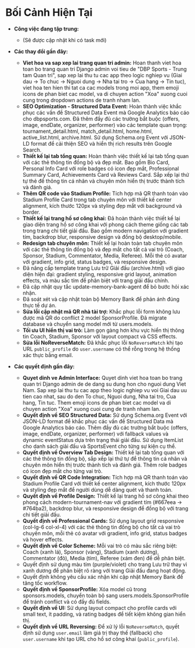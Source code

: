 # Bối Cảnh Hiện Tại

- **Công việc đang tập trung:**
  - (Sẽ được cập nhật khi có task mới)

- **Các thay đổi gần đây:**
  - **Viet hoa va sap xep lai trang quan tri admin:** Hoan thanh viet hoa toan bo trang quan tri Django admin voi tieu de "DBP Sports - Trung tam Quan tri", sap xep lai thu tu cac app theo logic nghiep vu (Giai dau → To chuc → Nguoi dung → Nha tai tro → Cua hang → Tin tuc), viet hoa ten hien thi tat ca cac models trong moi app, them emoji icons de phan biet cac model, va di chuyen action "Xoa" xuong cuoi cung trong dropdown actions de tranh nham lan.
  - **SEO Optimization - Structured Data Event:** Hoàn thành việc khắc phục các vấn đề Structured Data Event mà Google Analytics báo cáo cho dbpsports.com. Đã thêm đầy đủ các trường bắt buộc (offers, image, endDate, organizer, performer) vào các template quan trọng: tournament_detail.html, match_detail.html, home.html, active_list.html, archive.html. Sử dụng Schema.org Event với JSON-LD format để cải thiện SEO và hiển thị rich results trên Google Search.
  - **Thiết kế lại tab tổng quan:** Hoàn thành việc thiết kế lại tab tổng quan với các thẻ thông tin đồng bộ và đẹp mắt. Bao gồm Bio Card, Personal Info Card với role badges có icon đẹp mắt, Professional Summary Card, Achievements Card và Reviews Card. Sắp xếp lại thứ tự thẻ để thông tin cá nhân và chuyên môn hiển thị trước thành tích và đánh giá.
  - **Thêm QR code vào Stadium Profile:** Tích hợp mã QR thanh toán vào Stadium Profile Card trong tab chuyên môn với thiết kế center alignment, kích thước 120px và styling đẹp mắt với background và border.
  - **Thiết kế lại trang hồ sơ công khai:** Đã hoàn thành việc thiết kế lại giao diện trang hồ sơ công khai với phong cách theme giống các tab trong trang chi tiết giải đấu. Bao gồm modern navigation với gradient tím, backdrop blur, responsive design và đồng bộ desktop/mobile.
  - **Redesign tab chuyên môn:** Thiết kế lại hoàn toàn tab chuyên môn với các thẻ thông tin đồng bộ và đẹp mắt cho tất cả vai trò (Coach, Sponsor, Stadium, Commentator, Media, Referee). Mỗi thẻ có avatar với gradient, info grid, status badges, và responsive design.
  - Đã nâng cấp template trang Lưu trữ Giải đấu (archive.html) với giao diện hiện đại: gradient styling, responsive grid layout, animation effects, và màu sắc tím để phân biệt với trang giải đấu chính.
  - Đã cập nhật quy tắc update-memory-bank-agent để bỏ bước hỏi xác nhận.
  - Đã soát xét và cập nhật toàn bộ Memory Bank để phản ánh đúng thực tế dự án.
  - **Sửa lỗi cập nhật mã QR nhà tài trợ:** Khắc phục lỗi form không lưu được mã QR do conflict 2 model SponsorProfile. Đã migrate database và chuyển sang model mới từ users.models.
  - **Tối ưu UI hiển thị vai trò:** Làm gọn gàng hơn khu vực hiển thị thông tin Coach, Stadium, Sponsor với layout compact và CSS effects.
  - **Sửa lỗi NoReverseMatch:** Đã khắc phục lỗi `NoReverseMatch` khi tạo URL `public_profile` do `user.username` có thể rỗng trong hệ thống xác thực bằng email.

- **Các quyết định gần đây:**
  - **Quyet dinh ve Admin Interface:** Quyet dinh viet hoa toan bo trang quan tri Django admin de de dang su dung hon cho nguoi dung Viet Nam. Sap xep lai thu tu cac app theo logic nghiep vu voi Giai dau uu tien cao nhat, sau do den To chuc, Nguoi dung, Nha tai tro, Cua hang, Tin tuc. Them emoji icons de phan biet cac model va di chuyen action "Xoa" xuong cuoi cung de tranh nham lan.
  - **Quyết định về SEO Structured Data:** Sử dụng Schema.org Event với JSON-LD format để khắc phục các vấn đề Structured Data mà Google Analytics báo cáo. Thêm đầy đủ các trường bắt buộc (offers, image, endDate, organizer, performer) với fallback values và dynamic eventStatus dựa trên trạng thái giải đấu. Sử dụng ItemList cho danh sách giải đấu và SportsEvent cho từng sự kiện cụ thể.
  - **Quyết định về Overview Tab Design:** Thiết kế lại tab tổng quan với các thẻ thông tin đồng bộ, sắp xếp lại thứ tự để thông tin cá nhân và chuyên môn hiển thị trước thành tích và đánh giá. Thêm role badges có icon đẹp mắt cho từng vai trò.
  - **Quyết định về QR Code Integration:** Tích hợp mã QR thanh toán vào Stadium Profile Card với thiết kế center alignment, kích thước 120px và styling đẹp mắt để người dùng dễ dàng quét và thanh toán.
  - **Quyết định về Profile Design:** Thiết kế lại trang hồ sơ công khai theo phong cách modern-tournament-nav với gradient tím (#667eea → #764ba2), backdrop blur, và responsive design để đồng bộ với trang chi tiết giải đấu.
  - **Quyết định về Professional Cards:** Sử dụng layout grid responsive (col-lg-6 col-xl-4) với các thẻ thông tin đồng bộ cho tất cả vai trò chuyên môn, mỗi thẻ có avatar với gradient, info grid, status badges và hover effects.
  - **Quyết định về Color Scheme:** Mỗi vai trò có màu sắc riêng biệt: Coach (xanh lá), Sponsor (vàng), Stadium (xanh dương), Commentator (đỏ), Media (tím), Referee (xám đen) để dễ phân biệt.
  - Quyết định sử dụng màu tím (purple/violet) cho trang Lưu trữ thay vì xanh dương để phân biệt rõ ràng với trang Giải đấu đang hoạt động.
  - Quyết định không yêu cầu xác nhận khi cập nhật Memory Bank để tăng tốc workflow.
  - **Quyết định về SponsorProfile:** Xóa model cũ trong sponsors.models, chuyển toàn bộ sang users.models.SponsorProfile để tránh conflict và có đầy đủ fields.
  - **Quyết định về UI:** Sử dụng layout compact cho profile cards với small text, ít padding, và rating badges để tiết kiệm không gian hiển thị.
  - **Quyết định về URL Reversing:** Để xử lý lỗi `NoReverseMatch`, quyết định sử dụng `user.email` làm giá trị thay thế (fallback) cho `user.username` khi tạo URL cho hồ sơ công khai (`public_profile`).